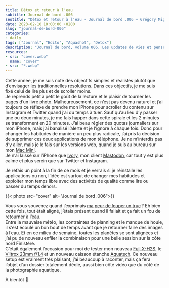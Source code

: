 ```yaml
---
title: Détox et retour à l'eau
subtitle: Journal de bord .006
seotitle: "Détox et retour à l'eau - Journal de bord .006 — Grégory Mignard"
date: 2023-02-10 10:00:00 +0200
slug: "journal-de-bord-006"
categories:
- daily
tags: ["Journal", "Edito", "Aquashot", "Detox"]
description: "Journal de bord, volume 006. Les updates de vies et pensées du moment."
resources:
- src: "cover.webp"
  name: "cover"
- src: "*.webp"
---
```


Cette année, je me suis noté des objectifs simples et réalistes plutôt que d’envisager les traditionnelles résolutions. Dans ces objectifs, je me suis fixé celui de lire plus et de scroller moins.  
Je reprends petit à petit le goût de la lecture et le plaisir de tourner les pages d’un livre photo. Malheureusement, ce n’est pas devenu naturel et j’ai toujours ce réflexe de prendre mon iPhone pour scroller du contenu sur Instagram et Twitter quand j’ai du temps à tuer. Sauf qu’au lieu d’y passer une ou deux minutes, je me fais happer dans cette spirale et les 2 minutes se transforment en 20 minutes. J’ai beau régler des quotas journaliers sur mon iPhone, mais j’ai banalisé l’alerte et je l’ignore à chaque fois. Donc pour changer les habitudes de manière un peu plus radicale, j’ai pris la décision de supprimer ces deux applications de mon téléphone. Je ne m’interdis pas d’y aller, mais je le fais sur les versions web, quand je suis au bureau sur mon [Mac Mini](https://gregorymignard.com/mac-mini-m1/).  
Je n’ai laissé sur l’iPhone que [Ivory](https://tapbots.com/ivory/), mon client [Mastodon](https://piaille.fr/@gregmignard), car tout y est plus calme et plus serein que sur Twitter et Instagram.  

Je refais un point à la fin de ce mois et je verrais si je réinstalle les applications ou non, l’idée est surtout de changer mes habitudes et exploiter mon temps libre avec des activités de qualité comme lire ou passer du temps dehors.  

{{< photo src="cover" alt="Journal de bord .006">}}

Vous vous souvenez quand j’exprimais [ma peur de louper un truc](https://gregorymignard.com/journal-de-bord-003/) ? Eh bien cette fois, tout était aligné, j’étais présent quand il fallait et ça fait un fou de retourner à l’eau.  
Entre la mauvaise météo, les contraintes de planning et le manque de houle, il s’est écoulé un bon bout de temps avant que je retourner faire des images à l’eau. Et en ce milieu de semaine, toutes les planètes se sont alignées et j’ai pu de nouveau enfiler la combinaison pour une belle session sur la côte nord Finistère.  
C’était également l’occasion pour moi de tester mon nouveau [Fuji X-H2S](https://dp.gt/a/uj7xo7k6e), le [Viltrox 23mm f/1.4](https://dp.gt/a/ltkoiotjf) et un nouveau caisson étanche [Aquatech](https://aquatech.net/collections/edge-water-housings/fujifilm-x-h2s). Ce nouveau setup est vraiment très plaisant, j’ai beaucoup à raconter, mais ça fera l’objet d’un dossier totalement dédié, aussi bien côté vidéo que du côté de la photographie aquatique.

À bientôt 🤙
